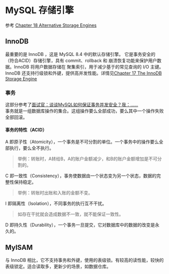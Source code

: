 # MySQL 存储引擎

参考 [Chapter 18 Alternative Storage Engines](https://dev.mysql.com/doc/refman/8.4/en/storage-engines.html)

## InnoDB

最重要的是 InnoDB ，这是 MySQL 8.4 中的默认存储引擎。 它是事务安全的（符合ACID）存储引擎，具有 commit、rollback 和 崩溃恢复功能来保护用户数据。InnoDB 将用户数据存储在 聚集索引，用于减少基于的常见查询的 I/O 主键。  
InnoDB 还支持行级锁和外键，提供高并发性能。详情见[Chapter 17 The InnoDB Storage Engine](https://dev.mysql.com/doc/refman/8.4/en/innodb-storage-engine.html)

### 事务

这部分参考了[面试官：谈谈MySQL如何保证事务并发安全？我：......](https://zhuanlan.zhihu.com/p/279775508)  
事务就是一组数据库操作的集合。这组操作要么全部成功，要么其中一个操作失败全部回滚。

#### 事务的特性（ACID）

A 即原子性（Atomicity），一个事务是不可分割的单位。一个事务中的操作要么全部执行，要么全不执行。

> 举例：转账时，A转给B，A的账户金额减少，和B的账户金额增加是不可分割的。

C 即一致性（Consistency），事务使数据由一个状态变为另一个状态，数据的完整性保持稳定。

> 举例：转账时出账和入账的金额不变。

I 即隔离性（Isolation），不同事务的执行互不干扰。

> 如存在干扰就会造成数据不一致，就不能保证一致性。

D 即持久性（Durability），一个事务一旦提交，它对数据库中的数据的改变是永久的。

## MyISAM

与 InnoDB 相比，它不支持事务和外键，使用的表级锁。有较高的读性能，较快的表级锁定。适合读取多，更新少的场景，如数据仓库。
